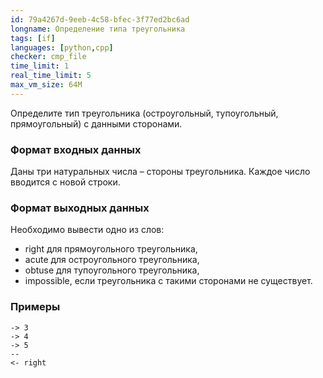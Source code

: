 ```yaml
---
id: 79a4267d-9eeb-4c58-bfec-3f77ed2bc6ad
longname: Определение типа треугольника
tags: [if]
languages: [python,cpp]
checker: cmp_file
time_limit: 1
real_time_limit: 5
max_vm_size: 64M
---
```



Определите тип треугольника (остроугольный, тупоугольный, прямоугольный) с данными сторонами.

### Формат входных данных

Даны три натуральных числа – стороны треугольника. Каждое число вводится с новой строки.

### Формат выходных данных

Необходимо вывести одно из слов:

* right для прямоугольного треугольника,
* acute для остроугольного треугольника,
* obtuse для тупоугольного треугольника,
* impossible, если треугольника с такими сторонами не существует.

### Примеры

```
-> 3
-> 4
-> 5
--
<- right
```
